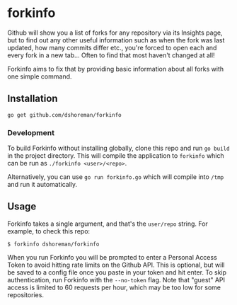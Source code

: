 # forkinfo

Github will show you a list of forks for any repository via its Insights page, but to find out any other
useful information such as when the fork was last updated, how many commits differ etc., you're
forced to open each and every fork in a new tab... Often to find that most haven't changed at all!

Forkinfo aims to fix that by providing basic information about all forks with one simple command.

## Installation
```
go get github.com/dshoreman/forkinfo
```

### Development

To build Forkinfo without installing globally, clone this repo and run `go build` in the project directory.
This will compile the application to `forkinfo` which can be run as `./forkinfo <user>/<repo>`.

Alternatively, you can use `go run forkinfo.go` which will compile into `/tmp` and run it automatically.

## Usage

Forkinfo takes a single argument, and that's the `user/repo` string. For example, to check this repo:

```
$ forkinfo dshoreman/forkinfo
```

When you run Forkinfo you will be prompted to enter a Personal Access Token to avoid hitting rate
limits on the Github API. This is optional, but will be saved to a config file once you paste in your
token and hit enter. To skip authentication, run Forkinfo with the `--no-token` flag. Note that "guest"
API access is limited to 60 requests per hour, which may be too low for some repositories.
